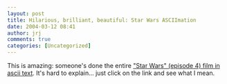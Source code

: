 ```yaml
---
layout: post
title: Hilarious, brilliant, beautiful: Star Wars ASCIImation
date: 2004-03-12 08:41
author: jrj
comments: true
categories: [Uncategorized]
---
```

This is amazing: someone's done the entire <a href="http://www.asciimation.co.nz/" target="_blank">"Star Wars" (episode 4) film in ascii text</a>. It's hard to explain... just click on the link and see what I mean.
